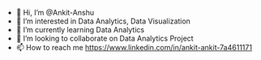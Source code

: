 - 👋 Hi, I’m @Ankit-Anshu
- 👀 I’m interested in Data Analytics, Data Visualization
- 🌱 I’m currently learning Data Analytics
- 💞️ I’m looking to collaborate on Data Analytics Project
- 📫 How to reach me https://www.linkedin.com/in/ankit-ankit-7a4611171

<!---
Ankit-Anshu/Ankit-Anshu is a ✨ special ✨ repository because its `README.md` (this file) appears on your GitHub profile.
You can click the Preview link to take a look at your changes.
--->
